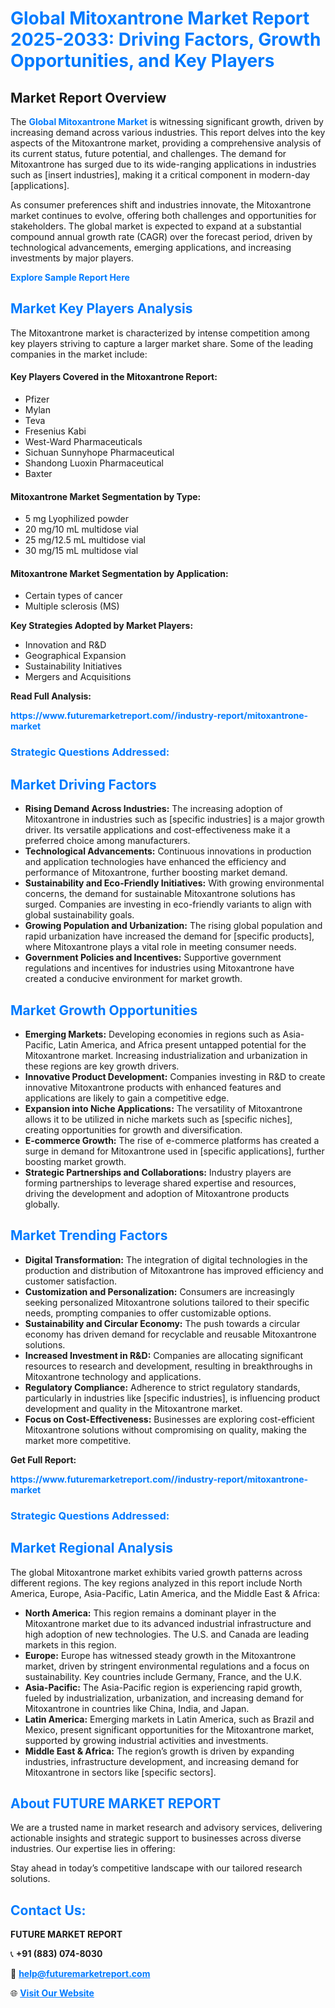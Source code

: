 <h1 style="color: #007BFF;">Global Mitoxantrone Market Report 2025-2033: Driving Factors, Growth Opportunities, and Key Players</h1>

<section id="overview">
<h2>Market Report Overview</h2>
<p>The <a href="https://www.futuremarketreport.com//industry-report/mitoxantrone-market" style="color: #007BFF; text-decoration: none;"><strong>Global Mitoxantrone Market</strong></a> is witnessing significant growth, driven by increasing demand across various industries. This report delves into the key aspects of the Mitoxantrone market, providing a comprehensive analysis of its current status, future potential, and challenges. The demand for Mitoxantrone has surged due to its wide-ranging applications in industries such as [insert industries], making it a critical component in modern-day [applications].</p>
<p>As consumer preferences shift and industries innovate, the Mitoxantrone market continues to evolve, offering both challenges and opportunities for stakeholders. The global market is expected to expand at a substantial compound annual growth rate (CAGR) over the forecast period, driven by technological advancements, emerging applications, and increasing investments by major players.</p>
</section>

<section id="overview">
<p><a href="https://www.futuremarketreport.com//request-sample/reportId=92553" style="color: #007BFF; text-decoration: none;"><strong>Explore Sample Report Here</strong></a></p>
</section>

<section id="key-players">
<h2 style="color: #007BFF;">Market Key Players Analysis</h2>
<p>The Mitoxantrone market is characterized by intense competition among key players striving to capture a larger market share. Some of the leading companies in the market include:</p>
<h4>Key Players Covered in the Mitoxantrone Report:</h4>
<ul><li>Pfizer</li><li>Mylan</li><li>Teva</li><li>Fresenius Kabi</li><li>West-Ward Pharmaceuticals</li><li>Sichuan Sunnyhope Pharmaceutical</li><li>Shandong Luoxin Pharmaceutical</li><li>Baxter</li></ul>
<h4>Mitoxantrone Market Segmentation by Type:</h4>
<ul><li>5 mg Lyophilized powder</li><li>20 mg/10 mL multidose vial</li><li>25 mg/12.5 mL multidose vial</li><li>30 mg/15 mL multidose vial</li></ul>

<h4>Mitoxantrone Market Segmentation by Application:</h4>
<ul><li>Certain types of cancer</li><li>Multiple sclerosis (MS)</li></ul>
<p><strong>Key Strategies Adopted by Market Players:</strong></p>
<ul>
<li>Innovation and R&D</li>
<li>Geographical Expansion</li>
<li>Sustainability Initiatives</li>
<li>Mergers and Acquisitions</li>
</ul>
</section>

<section>
<p><strong>Read Full Analysis: </strong></p><a href="https://www.futuremarketreport.com//industry-report/mitoxantrone-market" style="color: #007BFF; text-decoration: none;"><strong>https://www.futuremarketreport.com//industry-report/mitoxantrone-market</strong></a>
<h3 style="color: #007BFF;">Strategic Questions Addressed:</h3>
</section>

<section id="driving-factors">
<h2 style="color: #007BFF;">Market Driving Factors</h2>
<ul>
<li><strong>Rising Demand Across Industries:</strong> The increasing adoption of Mitoxantrone in industries such as [specific industries] is a major growth driver. Its versatile applications and cost-effectiveness make it a preferred choice among manufacturers.</li>
<li><strong>Technological Advancements:</strong> Continuous innovations in production and application technologies have enhanced the efficiency and performance of Mitoxantrone, further boosting market demand.</li>
<li><strong>Sustainability and Eco-Friendly Initiatives:</strong> With growing environmental concerns, the demand for sustainable Mitoxantrone solutions has surged. Companies are investing in eco-friendly variants to align with global sustainability goals.</li>
<li><strong>Growing Population and Urbanization:</strong> The rising global population and rapid urbanization have increased the demand for [specific products], where Mitoxantrone plays a vital role in meeting consumer needs.</li>
<li><strong>Government Policies and Incentives:</strong> Supportive government regulations and incentives for industries using Mitoxantrone have created a conducive environment for market growth.</li>
</ul>
</section>

<section id="growth-opportunities">
<h2 style="color: #007BFF;">Market Growth Opportunities</h2>
<ul>
<li><strong>Emerging Markets:</strong> Developing economies in regions such as Asia-Pacific, Latin America, and Africa present untapped potential for the Mitoxantrone market. Increasing industrialization and urbanization in these regions are key growth drivers.</li>
<li><strong>Innovative Product Development:</strong> Companies investing in R&D to create innovative Mitoxantrone products with enhanced features and applications are likely to gain a competitive edge.</li>
<li><strong>Expansion into Niche Applications:</strong> The versatility of Mitoxantrone allows it to be utilized in niche markets such as [specific niches], creating opportunities for growth and diversification.</li>
<li><strong>E-commerce Growth:</strong> The rise of e-commerce platforms has created a surge in demand for Mitoxantrone used in [specific applications], further boosting market growth.</li>
<li><strong>Strategic Partnerships and Collaborations:</strong> Industry players are forming partnerships to leverage shared expertise and resources, driving the development and adoption of Mitoxantrone products globally.</li>
</ul>
</section>

<section id="trending-factors">
<h2 style="color: #007BFF;">Market Trending Factors</h2>
<ul>
<li><strong>Digital Transformation:</strong> The integration of digital technologies in the production and distribution of Mitoxantrone has improved efficiency and customer satisfaction.</li>
<li><strong>Customization and Personalization:</strong> Consumers are increasingly seeking personalized Mitoxantrone solutions tailored to their specific needs, prompting companies to offer customizable options.</li>
<li><strong>Sustainability and Circular Economy:</strong> The push towards a circular economy has driven demand for recyclable and reusable Mitoxantrone solutions.</li>
<li><strong>Increased Investment in R&D:</strong> Companies are allocating significant resources to research and development, resulting in breakthroughs in Mitoxantrone technology and applications.</li>
<li><strong>Regulatory Compliance:</strong> Adherence to strict regulatory standards, particularly in industries like [specific industries], is influencing product development and quality in the Mitoxantrone market.</li>
<li><strong>Focus on Cost-Effectiveness:</strong> Businesses are exploring cost-efficient Mitoxantrone solutions without compromising on quality, making the market more competitive.</li>
</ul>
</section>

<section>
<p><strong>Get Full Report: </strong></p><a href="https://www.futuremarketreport.com//industry-report/mitoxantrone-market" style="color: #007BFF; text-decoration: none;"><strong>https://www.futuremarketreport.com//industry-report/mitoxantrone-market</strong></a>
<h3 style="color: #007BFF;">Strategic Questions Addressed:</h3>
</section>


<section id="regional-analysis">
<h2 style="color: #007BFF;">Market Regional Analysis</h2>
<p>The global Mitoxantrone market exhibits varied growth patterns across different regions. The key regions analyzed in this report include North America, Europe, Asia-Pacific, Latin America, and the Middle East & Africa:</p>
<ul>
<li><strong>North America:</strong> This region remains a dominant player in the Mitoxantrone market due to its advanced industrial infrastructure and high adoption of new technologies. The U.S. and Canada are leading markets in this region.</li>
<li><strong>Europe:</strong> Europe has witnessed steady growth in the Mitoxantrone market, driven by stringent environmental regulations and a focus on sustainability. Key countries include Germany, France, and the U.K.</li>
<li><strong>Asia-Pacific:</strong> The Asia-Pacific region is experiencing rapid growth, fueled by industrialization, urbanization, and increasing demand for Mitoxantrone in countries like China, India, and Japan.</li>
<li><strong>Latin America:</strong> Emerging markets in Latin America, such as Brazil and Mexico, present significant opportunities for the Mitoxantrone market, supported by growing industrial activities and investments.</li>
<li><strong>Middle East & Africa:</strong> The region’s growth is driven by expanding industries, infrastructure development, and increasing demand for Mitoxantrone in sectors like [specific sectors].</li>
</ul>
</section>

<footer>
<h2 style="color: #007BFF;">About FUTURE MARKET REPORT</h2>
<p>We are a trusted name in market research and advisory services, delivering actionable insights and strategic support to businesses across diverse industries. Our expertise lies in offering:</p>

<p>Stay ahead in today’s competitive landscape with our tailored research solutions.</p>

<h2 style="color: #007BFF;">Contact Us:</h2>
<p><strong>FUTURE MARKET REPORT</strong></p>
<p>📞 <strong>+91 (883) 074-8030</strong></p>
<p>📧 <strong><a href="mailto:help@futuremarketreport.com" style="color: #007BFF;">help@futuremarketreport.com</a></strong></p>
<p>🌐 <strong><a href="https://www.futuremarketreport.com/" style="color: #007BFF;">Visit Our Website</a></strong></p>
</footer>
